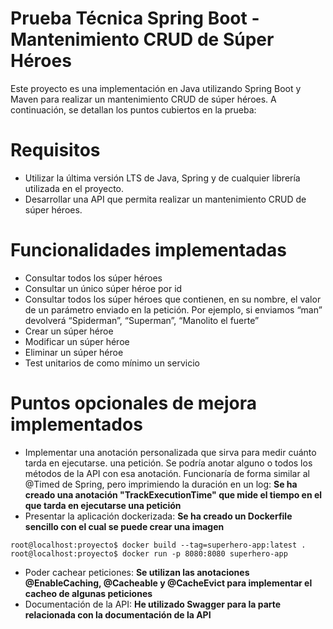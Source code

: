 # Prueba Técnica Spring Boot - Mantenimiento CRUD de Súper Héroes
Este proyecto es una implementación en Java utilizando Spring Boot y Maven para realizar un mantenimiento CRUD de súper héroes. A continuación, se detallan los puntos cubiertos en la prueba:

# Requisitos
- Utilizar la última versión LTS de Java, Spring y de cualquier librería utilizada en el proyecto.
- Desarrollar una API que permita realizar un mantenimiento CRUD de súper héroes.

# Funcionalidades implementadas
- Consultar todos los súper héroes
- Consultar un único súper héroe por id
- Consultar todos los súper héroes que contienen, en su nombre, el valor de un parámetro
enviado en la petición. Por ejemplo, si enviamos “man” devolverá “Spiderman”, “Superman”,
“Manolito el fuerte”
- Crear un súper héroe
- Modificar un súper héroe
- Eliminar un súper héroe
- Test unitarios de como mínimo un servicio

# Puntos opcionales de mejora implementados
- Implementar una anotación personalizada que sirva para medir cuánto tarda en ejecutarse.
una petición. Se podría anotar alguno o todos los métodos de la API con esa anotación.
Funcionaría de forma similar al @Timed de Spring, pero imprimiendo la duración en un log: **Se ha creado una anotación "TrackExecutionTime" que mide el tiempo en el que tarda en ejecutarse una petición**
- Presentar la aplicación dockerizada: **Se ha creado un Dockerfile sencillo con el cual se puede crear una imagen**
```console
root@localhost:proyecto$ docker build --tag=superhero-app:latest .
root@localhost:proyecto$ docker run -p 8080:8080 superhero-app
```
- Poder cachear peticiones: **Se utilizan las anotaciones @EnableCaching, @Cacheable y @CacheEvict para implementar el cacheo de algunas peticiones**
- Documentación de la API: **He utilizado Swagger para la parte relacionada con la documentación de la API**
